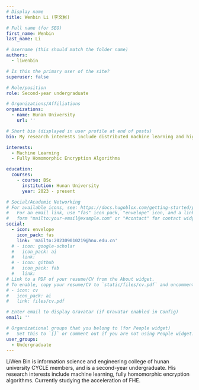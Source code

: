 ```yaml
---
# Display name
title: Wenbin Li (李文彬)

# Full name (for SEO)
first_name: Wenbin
last_name: Li

# Username (this should match the folder name)
authors:
  - liwenbin

# Is this the primary user of the site?
superuser: false

# Role/position
role: Second-year undergraduate

# Organizations/Affiliations
organizations:
  - name: Hunan University
    url: ''

# Short bio (displayed in user profile at end of posts)
bio: My research interests include distributed machine learning and high-performance code optimization.

interests:
  - Machine Learning
  - Fully Homomorphic Encryption Algorithms

education:
  courses:
    - course: BSc
      institution: Hunan University
      year: 2023 - present

# Social/Academic Networking
# For available icons, see: https://docs.hugoblox.com/getting-started/page-builder/#icons
#   For an email link, use "fas" icon pack, "envelope" icon, and a link in the
#   form "mailto:your-email@example.com" or "#contact" for contact widget.
social:
  - icon: envelope
    icon_pack: fas
    link: 'mailto:202309010219@hnu.edu.cn'
  # - icon: google-scholar
  #   icon_pack: ai
  #   link: 
  # - icon: github
  #   icon_pack: fab
  #   link: 
# Link to a PDF of your resume/CV from the About widget.
# To enable, copy your resume/CV to `static/files/cv.pdf` and uncomment the lines below.
# - icon: cv
#   icon_pack: ai
#   link: files/cv.pdf

# Enter email to display Gravatar (if Gravatar enabled in Config)
email: ''

# Organizational groups that you belong to (for People widget)
#   Set this to `[]` or comment out if you are not using People widget.
user_groups:
  - Undergraduate
---
```


LiWen Bin is information science and engineering college of hunan university CYCLE members, and is a second-year undergraduate. His research interests include machine learning, fully homomorphic encryption algorithms. Currently studying the acceleration of FHE.

